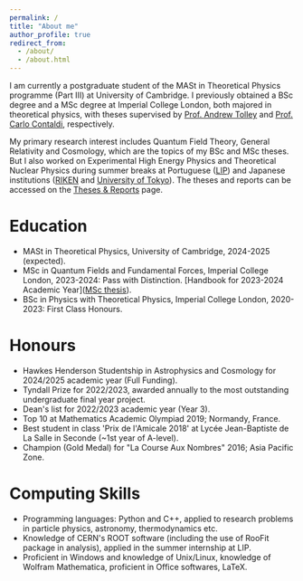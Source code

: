 ```yaml
---
permalink: /
title: "About me"
author_profile: true
redirect_from: 
  - /about/
  - /about.html
---
```


I am currently a postgraduate student of the MASt in Theoretical Physics programme (Part III) at University of Cambridge. I previously obtained a BSc degree and a MSc degree at Imperial College London, both majored in theoretical physics, with theses supervised by [Prof. Andrew Tolley](https://profiles.imperial.ac.uk/a.tolley) and [Prof. Carlo Contaldi](https://profiles.imperial.ac.uk/c.contaldi), respectively.

My primary research interest includes Quantum Field Theory, General Relativity and Cosmology, which are the topics of my BSc and MSc theses. But I also worked on Experimental High Energy Physics and Theoretical Nuclear Physics during summer breaks at Portuguese ([LIP](https://lip.pt/?section=about&page=presentation&lang=en)) and Japanese institutions ([RIKEN](https://www.riken.jp/en/) and [University of Tokyo](https://www.u-tokyo.ac.jp/en/)). The theses and reports can be accessed on the [Theses & Reports](https://jeanyunqiluo.github.io//cv/) page.

Education
======
* MASt in Theoretical Physics, University of Cambridge, 2024-2025 (expected).
* MSc in Quantum Fields and Fundamental Forces, Imperial College London, 2023-2024: Pass with Distinction. [Handbook for 2023-2024 Academic Year]([MSc thesis](../files/QFFFhandbook23to24.pdf)).
* BSc in Physics with Theoretical Physics, Imperial College London, 2020-2023: First Class Honours.

Honours
======
* Hawkes Henderson Studentship in Astrophysics and Cosmology for 2024/2025 academic year (Full Funding).
* Tyndall Prize for 2022/2023, awarded annually to the most outstanding undergraduate final year project.
* Dean's list for 2022/2023 academic year (Year 3).
* Top 10 at Mathematics Academic Olympiad 2019; Normandy, France.
* Best student in class 'Prix de l'Amicale 2018' at Lycée Jean-Baptiste de La Salle in Seconde (~1st year of A-level).
* Champion (Gold Medal) for "La Course Aux Nombres" 2016; Asia Pacific Zone.

Computing Skills
======
* Programming languages: Python and C++, applied to research problems in particle physics, astronomy, thermodynamics etc.
* Knowledge of CERN's ROOT software (including the use of RooFit package in analysis), applied in the summer internship at LIP.
* Proficient in Windows and knowledge of Unix/Linux, knowledge of Wolfram Mathematica, proficient in Office softwares, LaTeX.
